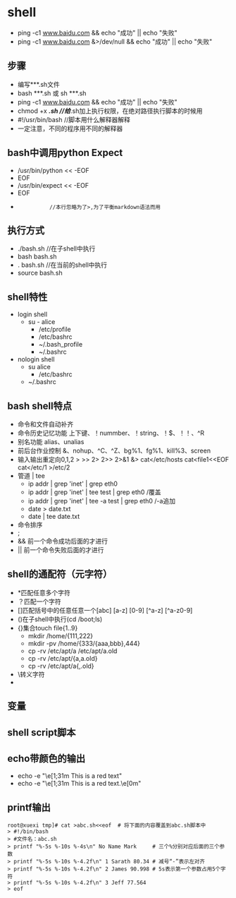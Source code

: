 # shell
- ping -c1 www.baidu.com && echo "成功" || echo "失败"
- ping -c1 www.baidu.com &>/dev/null && echo "成功" || echo "失败"
## 步骤
- 编写***.sh文件
- bash ***.sh 或 sh ***.sh
- ping -c1 www.baidu.com && echo "成功" || echo "失败"
- chmod +x ***.sh  //给***.sh加上执行权限，在绝对路径执行脚本的时候用
- #!/usr/bin/bash       //脚本用什么解释器解释
- 一定注意，不同的程序用不同的解释器
## bash中调用python Expect
- /usr/bin/python << -EOF
- EOF
- /usr/bin/expect << -EOF
- EOF
-               //本行忽略为了>,为了平衡markdown语法而用
## 执行方式
- ./bash.sh        //在子shell中执行     
- bash bash.sh
- . bash.sh        //在当前的shell中执行
- source bash.sh  
## shell特性
- login shell
  - su - alice
    - /etc/profile
    - /etc/bashrc
    - ~/.bash_profile
    - ~/.bashrc
- nologin shell
  - su alice
    - /etc/bashrc
  - ~/.bashrc
## bash shell特点
- 命令和文件自动补齐
- 命令历史记忆功能   上下键、！nummber、！string、！$、！！、^R
- 别名功能 alias、unalias
- 前后台作业控制 &、nohup、^C、^Z、bg%1、fg%1、kill%3、screen
- 输入输出重定向0,1,2 > >> 2> 2>> 2>&1 &> cat</etc/hosts  cat<<EOF cat>file1<<EOF cat</etc/1 >/etc/2
- 管道 | tee
  - ip addr | grep 'inet' | grep eth0
  - ip addr | grep 'inet' | tee test | grep eth0         /覆盖
  - ip addr | grep 'inet' | tee -a test | grep eth0      /-a追加
  - date > date.txt 
  - date | tee date.txt
- 命令排序
- ;
- &&     前一个命令成功后面的才进行
- ||     前一个命令失败后面的才进行
## shell的通配符（元字符）
- *匹配任意多个字符
- ？匹配一个字符
- []匹配括号中的任意任意一个[abc] [a-z] [0-9] [^a-z] [^a-z0-9]
- ()在子shell中执行(cd /boot;ls)
- {}集合touch file{1..9}
  - mkdir /home/{111,222}
  - mkdir -pv /home/{333/{aaa,bbb},444}
  - cp -rv /etc/apt/a /etc/apt/a.old
  - cp -rv /etc/apt/{a,a.old}
  - cp -rv /etc/apt/a{,.old}
- \转义字符
-
## 变量
## shell script脚本
## echo带颜色的输出
- echo -e "\e[1;31m This is a red text"
- echo -e "\e[1;31m This is a red text.\e[0m"
## printf输出
```
root@xuexi tmp]# cat >abc.sh<<eof  # 将下面的内容覆盖到abc.sh脚本中
> #!/bin/bash
> #文件名：abc.sh
> printf "%-5s %-10s %-4s\n" No Name Mark     # 三个%分别对应后面的三个参数
> printf "%-5s %-10s %-4.2f\n" 1 Sarath 80.34 # 减号“-”表示左对齐
> printf "%-5s %-10s %-4.2f\n" 2 James 90.998 # 5s表示第一个参数占用5个字符
> printf "%-5s %-10s %-4.2f\n" 3 Jeff 77.564
> eof
```
